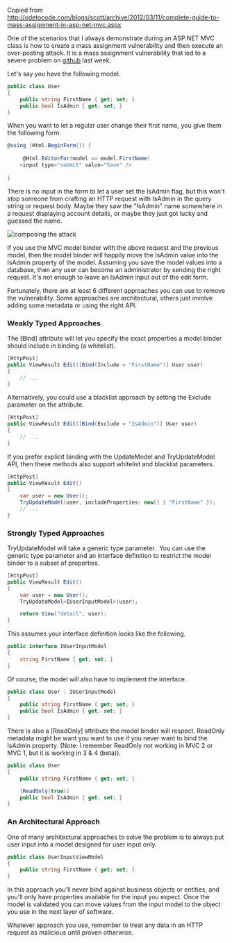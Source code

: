 Copied from http://odetocode.com/blogs/scott/archive/2012/03/11/complete-guide-to-mass-assignment-in-asp-net-mvc.aspx

One of the scenarios that I always demonstrate during an ASP.NET MVC class is how to create a mass assignment vulnerability and then execute an over-posting attack. It is a mass assignment vulnerability that led to a severe problem on [github](https://github.com/blog/1068-public-key-security-vulnerability-and-mitigation) last week.

Let's say you have the following model.

```C#
public class User
{
    public string FirstName { get; set; }
    public bool IsAdmin { get; set; }
}
```

When you want to let a regular user change their first name, you give them the following form.

```C#
@using (Html.BeginForm()) {
   
     @Html.EditorFor(model => model.FirstName)
    <input type="submit" value="Save" />    
    
}
```

There is no input in the form to let a user set the IsAdmin flag, but this won't stop someone from crafting an HTTP request with IsAdmin in the query string or request body. Maybe they saw the "IsAdmin" name somewhere in a request displaying account details, or maybe they just got lucky and guessed the name.

![composing the attack](http://odetocode.com/Blogs/images/odetocode_com/Blogs/scott/Windows-Live-Writer/Avoiding-Mass-Assignments-in-ASP.NET-MVC_1416F/image_3.png)

If you use the MVC model binder with the above request and the previous model, then the model binder will happily move the IsAdmin value into the IsAdmin property of the model. Assuming you save the model values into a database, then any user can become an administrator by sending the right request. It's not enough to leave an IsAdmin input out of the edit form.

Fortunately, there are at least 6 different approaches you can use to remove the vulnerability. Some approaches are architectural, others just involve adding some metadata or using the right API.

### Weakly Typed Approaches

The [Bind] attribute will let you specify the exact properties a model binder should include in binding (a whitelist).

```C#
[HttpPost]
public ViewResult Edit([Bind(Include = "FirstName")] User user)
{
    // ...
}
```
Alternatively, you could use a blacklist approach by setting the Exclude parameter on the attribute.
```C#
[HttpPost]
public ViewResult Edit([Bind(Exclude = "IsAdmin")] User user)
{
    // ...
}
```
If you prefer explicit binding with the UpdateModel and TryUpdateModel API, then these methods also support whitelist and blacklist parameters.

```C#
[HttpPost]
public ViewResult Edit()
{
    var user = new User();
    TryUpdateModel(user, includeProperties: new[] { "FirstName" });
    // ...
}
```

### Strongly Typed Approaches

TryUpdateModel will take a generic type parameter.&nbsp; You can use the generic type parameter and an interface definition to restrict the model binder to a subset of properties.

```C#
[HttpPost]
public ViewResult Edit()
{
    var user = new User();
    TryUpdateModel<IUserInputModel>(user);

    return View("detail", user);
}
```

This assumes your interface definition looks like the following.

```C#
public interface IUserInputModel
{
    string FirstName { get; set; }
}
```

Of course, the model will also have to implement the interface.

```C#
public class User : IUserInputModel
{
    public string FirstName { get; set; }
    public bool IsAdmin { get; set; }
}
```

There is also a [ReadOnly] attribute the model binder will respect. ReadOnly metadata might be want you want to use if you never want to bind the IsAdmin property. (Note: I remember ReadOnly not working in MVC 2 or MVC 1, but it is working in 3 & 4 (beta)).

```C#
public class User 
{
    public string FirstName { get; set; }

    [ReadOnly(true)]
    public bool IsAdmin { get; set; }
}
```

### An Architectural Approach

One of many architectural approaches to solve the problem is to always put user input into a model designed for user input only.

```C#
public class UserInputViewModel
{
    public string FirstName { get; set; }
}
```

In this approach you'll never bind against business objects or entities, and you'll only have properties available for the input you expect. Once the model is validated you can move values from the input model to the object you use in the next layer of software.

Whatever approach you use, remember to treat any data in an HTTP request as malicious until proven otherwise.